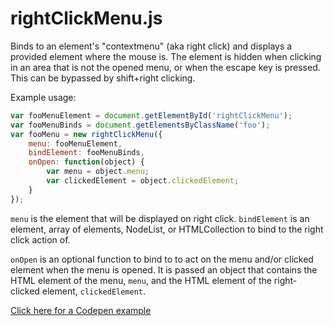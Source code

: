 # rightClickMenu.js

Binds to an element's "contextmenu" (aka right click) and displays a provided element where the mouse is. The element is hidden when clicking in an area that is not the opened menu, or when the escape key is pressed. This can be bypassed by shift+right clicking.

Example usage:

```javascript
var fooMenuElement = document.getElementById('rightClickMenu');
var fooMenuBinds = document.getElementsByClassName('foo');
var fooMenu = new rightClickMenu({
    menu: fooMenuElement,
    bindElement: fooMenuBinds,
    onOpen: function(object) {
        var menu = object.menu;
        var clickedElement = object.clickedElement;
    }
});
```

`menu` is the element that will be displayed on right click. `bindElement` is an element, array of elements, NodeList, or HTMLCollection to bind to the right click action of.

`onOpen` is an optional function to bind to to act on the menu and/or clicked element when the menu is opened. It is passed an object that contains the HTML element of the menu, `menu`, and the HTML element of the right-clicked element, `clickedElement`.

[Click here for a Codepen example](http://codepen.io/bliind/pen/bBypgZ)
